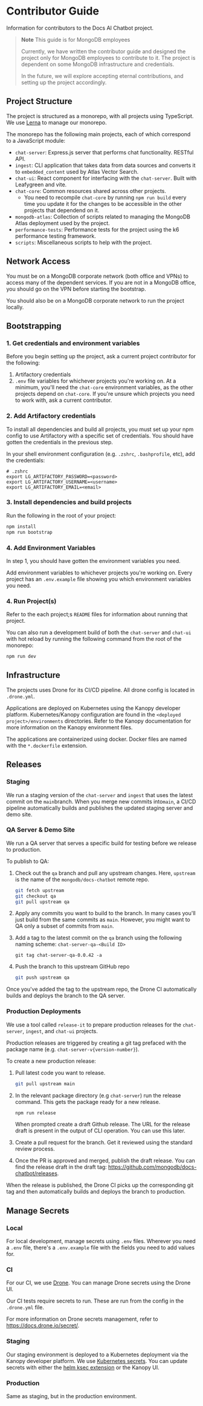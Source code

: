 # Contributor Guide

Information for contributors to the Docs AI Chatbot project.

> **Note** This guide is for MongoDB employees
>
> Currently, we have written the contributor guide and designed the project only
> for MongoDB employees to contribute to it. The project is dependent
> on some MongoDB infrastructure and credentials.
>
> In the future, we will explore accepting eternal contributions,
> and setting up the project accordingly.

## Project Structure

The project is structured as a monorepo, with all projects using TypeScript.
We use [Lerna](https://lerna.js.org/) to manage our monorepo.

The monorepo has the following main projects, each of which correspond to a JavaScript module:

- `chat-server`: Express.js server that performs chat functionality. RESTful API.
- `ingest`: CLI application that takes data from data sources and converts it to `embedded_content`
  used by Atlas Vector Search.
- `chat-ui`: React component for interfacing with the `chat-server`.
  Built with Leafygreen and vite.
- `chat-core`: Common resources shared across other projects.
  - You need to recompile `chat-core` by running `npm run build`
    every time you update it for the changes to be accessible in the other projects
    that dependend on it.
- `mongodb-atlas`: Collection of scripts related to managing the MongoDB Atlas deployment used by the project.
- `performance-tests`: Performance tests for the project using the
  k6 performance testing framework.
- `scripts`: Miscellaneous scripts to help with the project.

## Network Access

You must be on a MongoDB corporate network (both office and VPNs) to access
many of the dependent services. If you are not in a MongoDB office, you should
go on the VPN before starting the bootstrap.

You should also be on a MongoDB corporate network to run the project locally.

## Bootstrapping

### 1. Get credentials and environment variables

Before you begin setting up the project, ask a current project contributor for the following:

1. Artifactory credentials
2. `.env` file variables for whichever projects you're working on.
   At a minimum, you'll need the `chat-core` environment variables, as the other
   projects depend on `chat-core`. If you're unsure which projects you need
   to work with, ask a current contributor.

### 2. Add Artifactory credentials

To install all dependencies and build all projects, you must set up your npm config
to use Artifactory with a specific set of credentials. You should have gotten the credentials
in the previous step.

In your shell environment configuration (e.g. `.zshrc`, `.bashprofile`, etc),
add the credentials:

```shell
# .zshrc
export LG_ARTIFACTORY_PASSWORD=<password>
export LG_ARTIFACTORY_USERNAME=<username>
export LG_ARTIFACTORY_EMAIL=<email>
```

### 3. Install dependencies and build projects

Run the following in the root of your project:

```sh
npm install
npm run bootstrap
```

### 4. Add Environment Variables

In step 1, you should have gotten the environment variables you need.

Add environment variables to whichever projects you're working on.
Every project has an `.env.example` file showing you which environment variables
you need.

### 4. Run Project(s)

Refer to the each project;s `README` files for information about running that project.

You can also run a development build of both the `chat-server` and `chat-ui`
with hot reload by running the following command from the root of the monorepo:

```sh
npm run dev
```

## Infrastructure

The projects uses Drone for its CI/CD pipeline. All drone config is located in `.drone.yml`.

Applications are deployed on Kubernetes using the Kanopy developer platform.
Kubernetes/Kanopy configuration are found in the `<deployed project>/environments`
directories. Refer to the Kanopy documentation for more information
on the Kanopy environment files.

The applications are containerized using docker. Docker files are named
with the `*.dockerfile` extension.

## Releases

### Staging

We run a staging version of the `chat-server` and `ingest` that uses
the latest commit on the `main`branch. When you merge new commits into`main`,
a CI/CD pipeline automatically builds and publishes the updated staging server and demo site.

### QA Server & Demo Site

We run a QA server that serves a specific build for testing before we release to
production.

To publish to QA:

1. Check out the `qa` branch and pull any upstream changes. Here, `upstream` is
   the name of the `mongodb/docs-chatbot` remote repo.

   ```sh
   git fetch upstream
   git checkout qa
   git pull upstream qa
   ```

2. Apply any commits you want to build to the branch. In many cases you'll just
   build from the same commits as `main`. However, you might want to QA only a
   subset of commits from `main`.

3. Add a tag to the latest commit on the `qa` branch using the following naming scheme:
   `chat-server-qa-<Build ID>`

   ```
   git tag chat-server-qa-0.0.42 -a
   ```

4. Push the branch to this upstream GitHub repo

   ```sh
   git push upstream qa
   ```

Once you've added the tag to the upstream repo, the Drone CI automatically
builds and deploys the branch to the QA server.

### Production Deployments

We use a tool called `release-it` to prepare production releases for the
`chat-server`, `ingest`, and `chat-ui` projects.

Production releases are triggered by creating a git tag prefaced with the
package name (e.g. `chat-server-v{version-number}`).

To create a new production release:

1. Pull latest code you want to release.

   ```sh
   git pull upstream main
   ```

2. In the relevant package directory (e.g `chat-server`) run the release
   command. This gets the package ready for a new release.

   ```sh
   npm run release
   ```

   When prompted create a draft Github release. The URL for the release draft is
   present in the output of CLI operation. You can use this later.

3. Create a pull request for the branch. Get it reviewed using the standard
   review process.

4. Once the PR is approved and merged, publish the draft release. You can find
   the release draft in the draft tag:
   <https://github.com/mongodb/docs-chatbot/releases>.

When the release is published, the Drone CI picks up the corresponding git tag
and then automatically builds and deploys the branch to production.

## Manage Secrets

### Local

For local development, manage secrets using `.env` files. Wherever you need a `.env` file,
there's a `.env.example` file with the fields you need to add values for.

### CI

For our CI, we use [Drone](https://docs.drone.io/). You can manage Drone secrets using the Drone UI.

Our CI tests require secrets to run. These are run from the config in the `.drone.yml` file.

For more information on Drone secrets management, refer to <https://docs.drone.io/secret/>.

### Staging

Our staging environment is deployed to a Kubernetes deployment via the Kanopy developer platform.
We use [Kubernetes secrets](https://kubernetes.io/docs/concepts/configuration/secret/).
You can update secrets with either the [helm ksec extension](https://github.com/kanopy-platform/ksec)
or the Kanopy UI.

### Production

Same as staging, but in the production environment.
